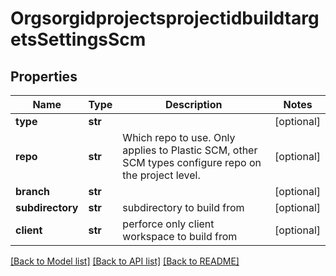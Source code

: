 # OrgsorgidprojectsprojectidbuildtargetsSettingsScm

## Properties
Name | Type | Description | Notes
------------ | ------------- | ------------- | -------------
**type** | **str** |  | [optional] 
**repo** | **str** | Which repo to use. Only applies to Plastic SCM, other SCM types configure repo on the project level. | [optional] 
**branch** | **str** |  | [optional] 
**subdirectory** | **str** | subdirectory to build from | [optional] 
**client** | **str** | perforce only client workspace to build from | [optional] 

[[Back to Model list]](../README.md#documentation-for-models) [[Back to API list]](../README.md#documentation-for-api-endpoints) [[Back to README]](../README.md)

